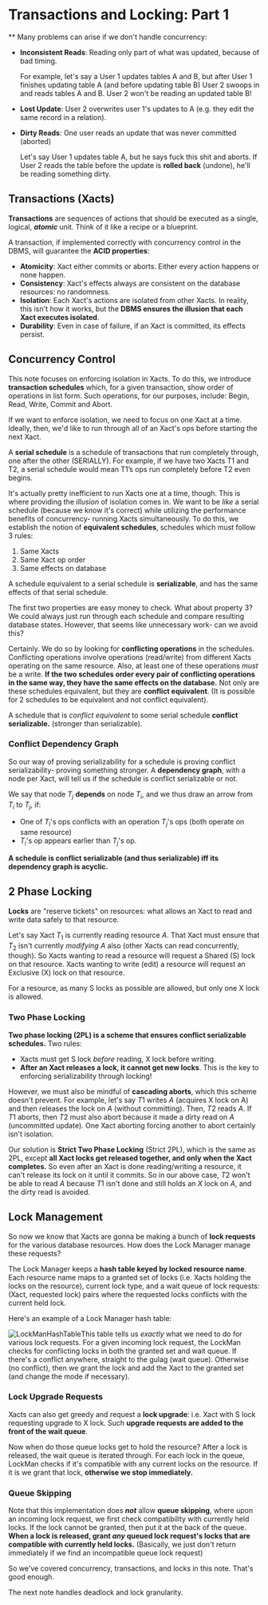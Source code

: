 # Transactions and Locking: Part 1

**	Many problems can arise if we don't handle concurrency:

- **Inconsistent Reads**: Reading only part of what was updated, because of bad timing.

  For example, let's say a User 1 updates tables A and B, but after User 1 finishes updating table A (and before updating table B) User 2 swoops in and reads tables A and B. User 2 won't be reading an updated table B!

- **Lost Update**: User 2 overwrites user 1's updates to A (e.g. they edit the same record in a relation).

- **Dirty Reads**: One user reads an update that was never committed (aborted)

  Let's say User 1 updates table A, but he says fuck this shit and aborts. If User 2 reads the table before the update is **rolled back** (undone), he'll be reading something dirty. 

## Transactions (Xacts)

**Transactions** are sequences of actions that should be executed as a single, logical, ***atomic*** unit. Think of it like a recipe or a blueprint. 

A transaction, if implemented correctly with concurrency control in the DBMS, will guarantee the **ACID properties**:

- **Atomicity**: Xact either commits or aborts. Either every action happens or none happen. 
- **Consistency**: Xact's effects always are consistent on the database resources: no randomness.
- **Isolation**: Each Xact's actions are isolated from other Xacts. In reality, this isn't how it works, but the **DBMS ensures the illusion that each Xact executes isolated**.
- **Durability**: Even in case of failure, if an Xact is committed, its effects persist. 

## Concurrency Control

This note focuses on enforcing isolation in Xacts. To do this, we introduce **transaction schedules** which, for a given transaction, show order of operations in list form. Such operations, for our purposes, include: Begin, Read, Write, Commit and Abort.

If we want to enforce isolation, we need to focus on one Xact at a time. Ideally, then, we'd like to run through all of an Xact's ops before starting the next Xact.

A **serial schedule** is a schedule of transactions that run completely through, one after the other (SERIALLY). For example, if we have two Xacts T1 and T2, a serial schedule would mean T1’s ops run completely before T2 even begins.

It's actually pretty inefficient to run Xacts one at a time, though. This is where providing the *illusion* of isolation comes in. We want to be *like* a serial schedule (because we know it's correct) while utilizing the performance benefits of concurrency- running Xacts simultaneously. To do this, we establish the notion of **equivalent schedules**, schedules which must follow 3 rules:

1. Same Xacts
2. Same Xact op order
3. Same effects on database

A schedule equivalent to a serial schedule is **serializable**, and has the same effects of that serial schedule. 

The first two properties are easy money to check. What about property 3? We could always just run through each schedule and compare resulting database states. However, that seems like unnecessary work- can we avoid this? 

Certainly. We do so by looking for **conflicting operations** in the schedules. Conflicting operations involve operations (read/write) from different Xacts operating on the same resource. Also, at least one of these operations *must* be a write. **If the two schedules order every pair of conflicting operations in the same way, they have the same effects on the database.** Not only are these schedules equivalent, but they are **conflict equivalent**. (It is possible for 2 schedules to be equivalent and not conflict equivalent).

A schedule that is *conflict equivalent* to some serial schedule **conflict serializable.** (stronger than serializable).

### Conflict Dependency Graph

So our way of proving serializability for a schedule is proving conflict serializability- proving something stronger. A **dependency graph**, with a node per Xact, will tell us if the schedule is conflict serializable or not. 

We say that node $T_j$ **depends** on node $T_i$, and we thus draw an arrow from $T_i$ to $T_j$, if: 

- One of $T_i$'s ops conflicts with an operation $T_j$'s ops (both operate on same resource)
- $T_i$'s op appears earlier than $T_j$'s op.

**A schedule is conflict serializable (and thus serializable) iff its dependency graph is acyclic.** 	

## 2 Phase Locking

**Locks** are "reserve tickets" on resources: what allows an Xact to read and write data safely to that resource. 

Let's say Xact $T_1$ is currently reading resource $A$. That Xact must ensure that $T_2$ isn't currently *modifying* $A$ also (other Xacts can read concurrently, though). So Xacts wanting to read a resource will request a Shared (S) lock on that resource. Xacts wanting to write (edit) a resource will request an Exclusive (X) lock on that resource.

For a resource, as many S locks as possible are allowed, but only one X lock is allowed. 

### Two Phase Locking

**Two phase locking (2PL) is a scheme that ensures conflict serializable schedules.** Two rules:

- Xacts must get S lock *before* reading, X lock before writing.
- **After an Xact releases a lock, it cannot get new locks**. This is the key to enforcing serializability through locking!

However, we must also be mindful of **cascading aborts**, which this scheme doesn't prevent. For example, let's say $T1$ writes $A$ (acquires X lock on A) and then releases the lock on $A$ (without committing). Then, $T2$ reads $A$. If $T1$ aborts, then $T2$ must also abort because it made a dirty read on $A$ (uncommitted update). One Xact aborting forcing another to abort certainly isn't isolation. 

Our solution is **Strict Two Phase Locking** (Strict 2PL), which is the same as 2PL, except **all Xact locks get released together, and only when the Xact completes.** So even after an Xact is done reading/writing a resource, it can't release its lock on it until it commits. So in our above case, $T2$ won't be able to read $A$ because $T1$ isn't done and still holds an $X$ lock on $A$, and the dirty read is avoided. 

## Lock Management

So now we know that Xacts are gonna be making a bunch of **lock requests** for the various database resources. How does the Lock Manager manage these requests? 

The Lock Manager keeps a **hash table keyed by locked resource name**. Each resource name maps to a granted set of locks (i.e. Xacts holding the locks on the resource), current lock type, and a wait queue of lock requests: (Xact, requested lock) pairs where the requested locks conflicts with the current held lock.

Here's an example of a Lock Manager hash table: 	

![LockManHashTable](C:\Users\Kevin\Documents\BerkeleyShit\website\kmoy1.github.io\notes\cs186\LockManHashTable.PNG)This table tells us *exactly* what we need to do for various lock requests. For a given incoming lock request,  the LockMan checks for conflicting locks in both the granted set and wait queue. If there's a conflict anywhere, straight to the gulag (wait queue). Otherwise (no conflict), then we grant the lock and add the Xact to the granted set (and change the mode if necessary).

### Lock Upgrade Requests

Xacts can also get greedy and request a **lock upgrade**: i.e. Xact with S lock requesting upgrade to X lock. Such **upgrade requests are added to the front of the wait queue**.

Now when do those queue locks get to hold the resource? After a lock is released, the wait queue is iterated  through. For each lock in the queue, LockMan checks if it's compatible with any current locks on the resource. If it is we grant that lock, **otherwise we stop immediately.**

### Queue Skipping

Note that this implementation does ***not*** allow **queue skipping**, where upon an incoming lock request, we first check compatibility with currently held locks. If the lock cannot be granted, then put it at the back of the queue. **When a lock is released, grant *any* queued lock request's locks that are compatible with currently held locks.** (Basically, we just don't return immediately if we find an incompatible queue lock request)

So we've covered concurrency, transactions, and locks in this note. That's good enough.

The next note handles deadlock and lock granularity. 